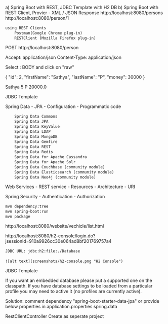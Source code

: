 a) Spring Boot with REST, JDBC Template with H2 DB
b) Spring Boot with REST Client, Provier - XML / JSON Response
	http://localhost:8080/persons
	http://localhost:8080/person/1

	using REST Clients
		Postman(Google Chrome plug-in)
		RESTClient (Mozilla Firefox plug-in)
	
POST http://localhost:8080/person 
		
Accept: application/json
Content-Type: application/json
	
Select : BODY and click on "raw"

{
	"id": 2,
	"firstName": "Sathya",
	"lastName": "P",
	"money": 30000
}

<person>
	<firstName>Sathya</firstName>
	<id>5</id>
	<lastName>P</lastName>
	<money>20000.0</money>
</person>

	
JDBC Template

Spring Data 
	- JPA
		- Configuration
		- Programmatic code
		
		Spring Data Commons
		Spring Data JPA
		Spring Data KeyValue
		Spring Data LDAP
		Spring Data MongoDB
		Spring Data Gemfire
		Spring Data REST
		Spring Data Redis
		Spring Data for Apache Cassandra
		Spring Data for Apache Solr
		Spring Data Couchbase (community module)
		Spring Data Elasticsearch (community module)
		Spring Data Neo4j (community module)


		
Web Services
	- REST service
		- Resources
		- Architecture
		- URI
		

		
Spring Security
	- Authentication
	- Authorization
	
	
	mvn dependency:tree
	mvn spring-boot:run
	mvn package
	
	
http://localhost:8080/website/vechicle/list.html
	
http://localhost:8080/h2-console/login.do?jsessionid=910a9926cc30e064ad8bf201769757a4


	JDBC URL: jdbc:h2:file:./Database
	
	![alt text](screenshots/h2-console.png "H2 Console")
	
	
	
	
JDBC Template
	
	

	
If you want an embedded database please put a supported one on the classpath. 
If you have database settings to be loaded from a particular profile you may need to active it (no profiles are currently active).

Solution:
	comment dependency "spring-boot-starter-data-jpa"
				or
	provide below properties in application.properties
	spring.data



RestClientController
	Create as seperate project
	

